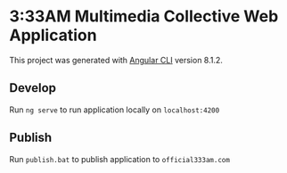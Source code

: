 # 3:33AM Multimedia Collective Web Application

This project was generated with [Angular CLI](https://github.com/angular/angular-cli) version 8.1.2.

## Develop 

Run `ng serve` to run application locally on `localhost:4200`

## Publish

Run `publish.bat` to publish application to `official333am.com`
